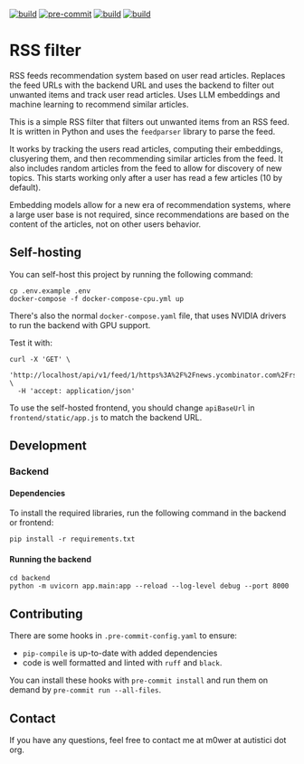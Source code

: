 [![build](https://github.com/m0wer/rssfilter/actions/workflows/docker.yaml/badge.svg)](https://github.com/m0wer/rssfilter/actions/workflows/docker.yaml)
[![pre-commit](https://github.com/m0wer/rssfilter/actions/workflows/pre-commit.yaml/badge.svg)](https://github.com/m0wer/rssfilter/actions/workflows/pre-commit.yaml)
[![build](https://github.com/m0wer/rssfilter/actions/workflows/test.yaml/badge.svg)](https://github.com/m0wer/rssfilter/actions/workflows/test.yaml)
[![build](https://github.com/m0wer/rssfilter/actions/workflows/monitor.yaml/badge.svg)](https://github.com/m0wer/rssfilter/actions/workflows/monitor.yaml)


# RSS filter

RSS feeds recommendation system based on user read articles. Replaces the feed
URLs with the backend URL and uses the backend to filter out unwanted items
and track user read articles. Uses LLM embeddings and machine learning to
recommend similar articles.

This is a simple RSS filter that filters out unwanted items from an RSS feed.
It is written in Python and uses the `feedparser` library to parse the feed.

It works by tracking the users read articles, computing their embeddings,
clusyering them, and then recommending similar articles from the feed.
It also includes random articles from the feed to allow for discovery of new
topics. This starts working only after a user has read a few articles (10 by
default).

Embedding models allow for a new era of recommendation systems, where a large
user base is not required, since recommendations are based on the content of
the articles, not on other users behavior.


## Self-hosting

You can self-host this project by running the following command:

```shell
cp .env.example .env
docker-compose -f docker-compose-cpu.yml up
```

There's also the normal `docker-compose.yaml` file, that uses NVIDIA drivers
to run the backend with GPU support.


Test it with:

```shell
curl -X 'GET' \
  'http://localhost/api/v1/feed/1/https%3A%2F%2Fnews.ycombinator.com%2Frss' \
  -H 'accept: application/json'
```

To use the self-hosted frontend, you should change `apiBaseUrl` in
`frontend/static/app.js` to match the backend URL.

## Development

### Backend

#### Dependencies

To install the required libraries, run the following command in the backend or frontend:

```shell
pip install -r requirements.txt
```

#### Running the backend

```shell
cd backend
python -m uvicorn app.main:app --reload --log-level debug --port 8000
```

## Contributing

There are some hooks in `.pre-commit-config.yaml` to ensure:
- `pip-compile` is up-to-date with added dependencies
- code is well formatted and linted with `ruff` and `black`.

You can install these hooks with `pre-commit install` and run them on demand by `pre-commit run --all-files`.

## Contact

If you have any questions, feel free to contact me at
m0wer at autistici dot org.
```
